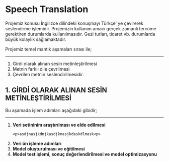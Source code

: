  # Speech Translation
<p>Projemiz konusu İngilizce dilindeki konuşmayı Türkçe’ ye çevirerek seslendirme işlemidir. Projemizin kullanım amacı gerçek zamanlı tercüme gerektiren durumlarda kullanılmasıdır. Gezi turları, ticaret vb. durumlarda büyük kolaylık sağlamaktadır. </p>
Projemiz temel mantık aşamaları sırası ile;
<hr>
<ol>
    <li>Girdi olarak alınan sesin metinleştirilmesi </li>
    <li>Metnin farklı dile çevrilmesi</li>
    <li>Çevrilen metnin seslendirilmesidir.</li>
</ol>

<h2>
1. GİRDİ OLARAK ALINAN SESİN METİNLEŞTİRİLMESİ 
</h2>
<p>Bu aşamada işlem adımları aşağıdaki gibidir;</p>
<hr>

<ol>
 <li><strong>Veri setininim araştırılması ve elde edilmesi</strong>
  
    <p>asdjnasjkdnjkasdjknasjkdaskdlmask<p>
  
 </li>
 <li><strong>Veri ön işleme adımları</strong></li>
 <li><strong>Model oluşturulması ve eğitilmesi</strong></li>
 <li><strong>Model test işlemi, sonuç değerlendirilmesi ve model optimizasyonu</strong></li>
 

</ol>
